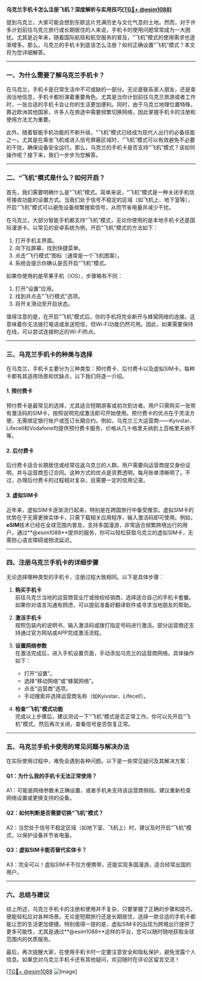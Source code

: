 **乌克兰手机卡怎么注册飞机？深度解析与实用技巧[[TG💪+ @esim1088](https://t.me/s/esim1088)]**

提到乌克兰，大家可能会想到东欧这片充满历史与文化气息的土地。然而，对于许多计划前往乌克兰旅行或长期居住的人来说，手机卡的使用问题常常成为一大困扰。尤其是近年来，随着国际航班和航空服务的普及，“飞机”模式的使用需求也逐渐增多。那么，乌克兰的手机卡到底该怎么注册？如何正确设置“飞机”模式？本文将为您详细解答。

---

### **一、为什么需要了解乌克兰手机卡？**

在乌克兰，手机卡是日常生活中不可或缺的一部分。无论是联系家人朋友，还是查询当地信息，手机卡都扮演着重要角色。尤其是当你计划前往乌克兰旅游或者工作时，一张合适的手机卡会让你的生活更加便利。同时，由于乌克兰地理位置特殊，靠近欧洲其他国家，许多人在旅途中需要频繁切换网络，因此掌握手机卡的注册和使用方法尤为重要。

此外，随着智能手机功能的不断升级，“飞机”模式已经成为现代人出行的必备技能之一。尤其是在乘坐飞机或进入信号屏蔽区域时，“飞机”模式可以有效避免不必要的干扰，确保设备安全运行。那么，乌克兰的手机卡是否支持“飞机”模式？该如何操作呢？接下来，我们一步步为您解答。

---

### **二、“飞机”模式是什么？如何开启？**

首先，我们需要明确什么是“飞机”模式。简单来说，“飞机”模式是一种关闭手机信号接收功能的设置方式。当我们处于信号不稳定的区域（如飞机上、地下室等），开启“飞机”模式可以避免设备频繁搜索信号，从而节省电量并减少干扰。

在乌克兰，大部分智能手机都支持“飞机”模式，无论你使用的是本地手机卡还是国际漫游卡。以常见的安卓系统为例，开启“飞机”模式的方法如下：

1. 打开手机主界面。
2. 向下拉屏幕，找到快捷菜单。
3. 点击“飞行模式”图标（通常是一个飞机图案）。
4. 系统会提示你确认是否开启“飞机”模式。

如果你使用的是苹果手机（iOS），步骤略有不同：

1. 打开“设置”应用。
2. 找到并点击“飞行模式”选项。
3. 将开关滑动至开启状态。

值得注意的是，在开启“飞机”模式后，你的手机将完全断开与蜂窝网络的连接。这意味着你无法拨打电话或发送短信，但Wi-Fi功能仍然可用。因此，如果需要保持在线，可以尝试连接附近的Wi-Fi热点。

---

### **三、乌克兰手机卡的种类与选择**

在乌克兰，手机卡主要分为三种类型：预付费卡、后付费卡以及虚拟SIM卡。每种卡都有其适用场景和优缺点，以下我们将逐一介绍。

#### **1. 预付费卡**
预付费卡是最常见的选择，尤其适合短期游客或初次到访者。用户只需购买一张带有激活码的SIM卡，按照说明完成激活即可开始使用。预付费卡的优点在于灵活方便，无需绑定银行账户或签订长期合约。例如，乌克兰三大运营商——Kyivstar、Lifecell和Vodafone均提供预付费卡服务，价格从几十格里夫纳到上百格里夫纳不等。

#### **2. 后付费卡**
后付费卡适合长期居住或经常往返乌克兰的人群。用户需要向运营商提交身份证明，并与运营商签订合同。这种方式的优点是资费透明，每月账单清晰明了。不过，办理后付费卡的过程相对复杂，且需要一定的信用记录。

#### **3. 虚拟SIM卡**
近年来，虚拟SIM卡逐渐流行起来，特别是在跨国旅行中备受推崇。虚拟SIM卡的优势在于无需更换实体卡，只需下载相关应用程序，输入激活码即可使用。例如，**eSIM**技术已经在全球范围内普及，支持多国漫游，非常适合频繁跨境出行的用户。通过**@esim1088**提供的服务，你可以轻松获取乌克兰的虚拟SIM卡，无需担心语言障碍或物流延迟。

---

### **四、注册乌克兰手机卡的详细步骤**

无论选择哪种类型的手机卡，注册过程大致相同。以下是具体步骤：

1. **购买手机卡**  
   前往乌克兰当地的运营商营业厅或授权经销商，选择适合自己的手机卡套餐。如果你对语言沟通有顾虑，可以提前准备好翻译软件或寻求当地朋友的帮助。

2. **激活手机卡**  
   按照包装内的说明书，输入激活码或拨打指定号码进行激活。部分运营商还支持通过官方网站或APP完成激活流程。

3. **设置网络参数**  
   在激活完成后，进入手机设置页面，手动添加乌克兰的运营商网络。具体操作如下：
   - 打开“设置”。
   - 选择“移动网络”或“蜂窝网络”。
   - 点击“运营商”选项。
   - 手动搜索并选择运营商名称（如Kyivstar、Lifecell）。

4. **检查“飞机”模式功能**  
   完成以上步骤后，建议测试一下“飞机”模式是否正常工作。你可以先开启“飞机”模式，然后再次关闭，查看信号是否恢复正常。

---

### **五、乌克兰手机卡使用的常见问题与解决办法**

在实际使用过程中，难免会遇到各种问题。以下是一些常见疑问及其解决方案：

#### **Q1：为什么我的手机卡无法正常使用？**
A1：可能是网络参数未正确设置，或者手机未支持该运营商频段。建议重新检查网络设置或更换支持的设备。

#### **Q2：如何判断是否需要切换“飞机”模式？**
A2：当您处于信号不稳定区域（如地下室、飞机上）时，建议及时开启“飞机”模式，以保护设备并节省电量。

#### **Q3：虚拟SIM卡能否替代实体卡？**
A3：完全可以！虚拟SIM卡不仅方便携带，还能实现多国漫游，适合经常出国的用户。

---

### **六、总结与建议**

综上所述，乌克兰手机卡的注册和使用并不复杂，只要掌握了正确的步骤和技巧，便能轻松应对各种场景。无论是短期旅行还是长期居住，选择一款合适的手机卡都能让您的生活更加便捷。特别值得一提的是，虚拟SIM卡的出现为跨境出行提供了更多可能性，尤其是通过**@esim1088**这样的平台，您可以随时随地获取全球范围内的优质服务。

最后，再次提醒大家，在使用手机卡时一定要注意安全和隐私保护，避免泄露个人信息。如果您对乌克兰手机卡还有其他疑问，欢迎随时在评论区留言交流！

[[TG💪+ @esim1088](https://t.me/s/esim1088) ![Image](https://i.postimg.cc/4NQfJmqS/Snipaste-2025-05-13-00-14-12.png)]